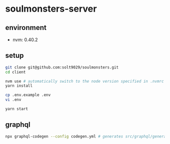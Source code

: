 # soulmonsters-server

## environment

- nvm: 0.40.2

## setup

```sh
git clone git@github.com:solt9029/soulmonsters.git
cd client

nvm use # automatically switch to the node version specified in .nvmrc
yarn install

cp .env.example .env
vi .env

yarn start
```

## graphql

```sh
npx graphql-codegen --config codegen.yml # generates src/graphql/generated/*
```
